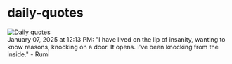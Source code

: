 # daily-quotes
[![Daily quotes](https://github.com/ceepu8/daily-quotes/actions/workflows/daily-quote.yml/badge.svg)](https://github.com/ceepu8/daily-quotes/actions/workflows/daily-quote.yml)<br/>
January 07, 2025 at 12:13 PM: "I have lived on the lip of insanity, wanting to know reasons, knocking on a door. It opens. I've been knocking from the inside." - Rumi
